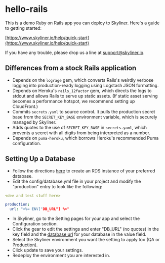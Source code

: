 # hello-rails

This is a demo Ruby on Rails app you can deploy to [Skyliner](https://www.skyliner.io). Here's a guide to getting started:

[https://www.skyliner.io/help/quick-start](https://www.skyliner.io/help/quick-start)

If you have any trouble, please drop us a line at [support@skyliner.io](mailto:support@skyliner.io?Subject=Help%20with%20hello-rails).

## Differences from a stock Rails application

* Depends on the `lograge` gem, which converts Rails's weirdly verbose logging
  into production-ready logging using Logstash JSON formatting.
* Depends on Heroku's `rails_12factor` gem, which directs the logs to stdout and
  allows Rails to serve up static assets. (If static asset serving becomes a
  performance hotspot, we recommend setting up CloudFront.)
* Commits `secrets.yaml` to source control. It pulls the production secret base
  from the `SECRET_KEY_BASE` environment variable, which is securely managed by
  Skyliner.
* Adds quotes to the use of `SECRET_KEY_BASE` in `secrets.yaml`, which prevents
  a secret with all digits from being interpreted as a number.
* Depends on `puma-heroku`, which borrows Heroku's recommended Puma
  configuration.

## Setting Up a Database

* Follow the directions [here](https://www.skyliner.io/help/databases) to create an RDS instance of your preferred database.
* Edit the config/database.yml file in your project and modify the "production" entry to look like the following:

```yaml
<dev and test stuff here>

production:
  url: "<%= ENV["DB_URL"] %>"
```

* In Skyliner, go to the Setting pages for your app and select the Configuration section.
* Click the gear to edit the settings and enter "DB_URL" (no quotes) in the key field and the [database url](http://edgeguides.rubyonrails.org/configuring.html#configuring-a-database) for your database in the value field. 
* Select the Skyliner environment you want the setting to apply too (QA or Production).
* Click update to save your settings.
* Redeploy the environment you are interested in.

